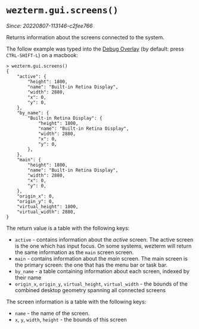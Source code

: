 # `wezterm.gui.screens()`

*Since: 20220807-113146-c2fee766*

Returns information about the screens connected to the system.

The follow example was typed into the [Debug
Overlay](../keyassignment/ShowDebugOverlay.md) (by default: press
`CTRL-SHIFT-L`) on a macbook:

```
> wezterm.gui.screens()
{
    "active": {
        "height": 1800,
        "name": "Built-in Retina Display",
        "width": 2880,
        "x": 0,
        "y": 0,
    },
    "by_name": {
        "Built-in Retina Display": {
            "height": 1800,
            "name": "Built-in Retina Display",
            "width": 2880,
            "x": 0,
            "y": 0,
        },
    },
    "main": {
        "height": 1800,
        "name": "Built-in Retina Display",
        "width": 2880,
        "x": 0,
        "y": 0,
    },
    "origin_x": 0,
    "origin_y": 0,
    "virtual_height": 1800,
    "virtual_width": 2880,
}
```

The return value is a table with the following keys:

* `active` - contains information about the *active* screen. The active screen is the one which has input focus. On some systems, wezterm will return the same information as the `main` screen screen.
* `main` - contains information about the *main* screen. The main screen is the primary screen: the one that has the menu bar or task bar.
* `by_name` - a table containing information about each screen, indexed by their name
* `origin_x`, `origin_y`, `virtual_height`, `virtual_width` - the bounds of the combined desktop geometry spanning all connected screens

The screen information is a table with the following keys:

* `name` - the name of the screen.
* `x`, `y`, `width`, `height` - the bounds of this screen

